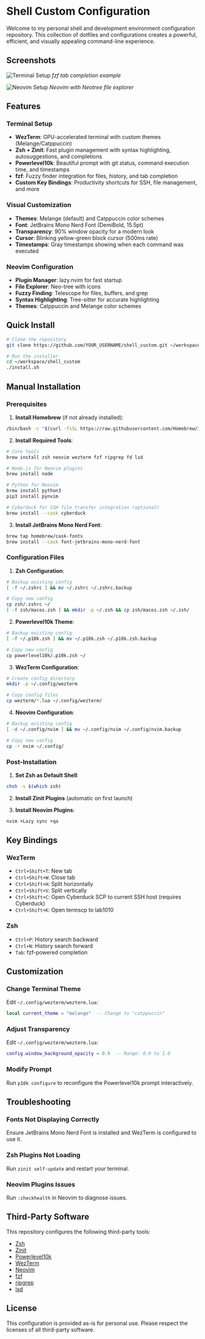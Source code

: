 # Shell Custom Configuration

Welcome to my personal shell and development environment configuration repository. This collection of dotfiles and configurations creates a powerful, efficient, and visually appealing command-line experience.

## Screenshots

![Terminal Setup](https://github.com/user-attachments/assets/5ebc5034-714c-447c-9459-eb3c0c160c62)
*fzf tab completion example*

![Neovim Setup](https://github.com/user-attachments/assets/cabed93b-fe19-4ba5-a372-0a5fbe3eba79)
*Neovim with Neotree file explorer*

## Features

### Terminal Setup
- **WezTerm**: GPU-accelerated terminal with custom themes (Melange/Catppuccin)
- **Zsh + Zinit**: Fast plugin management with syntax highlighting, autosuggestions, and completions
- **Powerlevel10k**: Beautiful prompt with git status, command execution time, and timestamps
- **fzf**: Fuzzy finder integration for files, history, and tab completion
- **Custom Key Bindings**: Productivity shortcuts for SSH, file management, and more

### Visual Customization
- **Themes**: Melange (default) and Catppuccin color schemes
- **Font**: JetBrains Mono Nerd Font (DemiBold, 15.5pt)
- **Transparency**: 90% window opacity for a modern look
- **Cursor**: Blinking yellow-green block cursor (500ms rate)
- **Timestamps**: Gray timestamps showing when each command was executed

### Neovim Configuration
- **Plugin Manager**: lazy.nvim for fast startup
- **File Explorer**: Neo-tree with icons
- **Fuzzy Finding**: Telescope for files, buffers, and grep
- **Syntax Highlighting**: Tree-sitter for accurate highlighting
- **Themes**: Catppuccin and Melange color schemes

## Quick Install

```bash
# Clone the repository
git clone https://github.com/YOUR_USERNAME/shell_custom.git ~/workspace/shell_custom

# Run the installer
cd ~/workspace/shell_custom
./install.sh
```

## Manual Installation

### Prerequisites

1. **Install Homebrew** (if not already installed):
```bash
/bin/bash -c "$(curl -fsSL https://raw.githubusercontent.com/Homebrew/install/HEAD/install.sh)"
```

2. **Install Required Tools**:
```bash
# Core tools
brew install zsh neovim wezterm fzf ripgrep fd lsd

# Node.js for Neovim plugins
brew install node

# Python for Neovim
brew install python3
pip3 install pynvim

# Cyberduck for SSH file transfer integration (optional)
brew install --cask cyberduck
```

3. **Install JetBrains Mono Nerd Font**:
```bash
brew tap homebrew/cask-fonts
brew install --cask font-jetbrains-mono-nerd-font
```

### Configuration Files

1. **Zsh Configuration**:
```bash
# Backup existing config
[ -f ~/.zshrc ] && mv ~/.zshrc ~/.zshrc.backup

# Copy new config
cp zsh/.zshrc ~/
[ -f zsh/macos.zsh ] && mkdir -p ~/.zsh && cp zsh/macos.zsh ~/.zsh/
```

2. **Powerlevel10k Theme**:
```bash
# Backup existing config
[ -f ~/.p10k.zsh ] && mv ~/.p10k.zsh ~/.p10k.zsh.backup

# Copy new config
cp powerlevel10k/.p10k.zsh ~/
```

3. **WezTerm Configuration**:
```bash
# Create config directory
mkdir -p ~/.config/wezterm

# Copy config files
cp wezterm/*.lua ~/.config/wezterm/
```

4. **Neovim Configuration**:
```bash
# Backup existing config
[ -d ~/.config/nvim ] && mv ~/.config/nvim ~/.config/nvim.backup

# Copy new config
cp -r nvim ~/.config/
```

### Post-Installation

1. **Set Zsh as Default Shell**:
```bash
chsh -s $(which zsh)
```

2. **Install Zinit Plugins** (automatic on first launch)

3. **Install Neovim Plugins**:
```bash
nvim +Lazy sync +qa
```

## Key Bindings

### WezTerm
- `Ctrl+Shift+T`: New tab
- `Ctrl+Shift+W`: Close tab
- `Ctrl+Shift+H`: Split horizontally
- `Ctrl+Shift+V`: Split vertically
- `Ctrl+Shift+C`: Open Cyberduck SCP to current SSH host (requires Cyberduck)
- `Ctrl+Shift+K`: Open termscp to lab1010

### Zsh
- `Ctrl+P`: History search backward
- `Ctrl+N`: History search forward
- `Tab`: fzf-powered completion

## Customization

### Change Terminal Theme
Edit `~/.config/wezterm/wezterm.lua`:
```lua
local current_theme = "melange"  -- Change to "catppuccin"
```

### Adjust Transparency
Edit `~/.config/wezterm/wezterm.lua`:
```lua
config.window_background_opacity = 0.9  -- Range: 0.0 to 1.0
```

### Modify Prompt
Run `p10k configure` to reconfigure the Powerlevel10k prompt interactively.

## Troubleshooting

### Fonts Not Displaying Correctly
Ensure JetBrains Mono Nerd Font is installed and WezTerm is configured to use it.

### Zsh Plugins Not Loading
Run `zinit self-update` and restart your terminal.

### Neovim Plugins Issues
Run `:checkhealth` in Neovim to diagnose issues.

## Third-Party Software

This repository configures the following third-party tools:

- [Zsh](https://www.zsh.org/)
- [Zinit](https://github.com/zdharma-continuum/zinit)
- [Powerlevel10k](https://github.com/romkatv/powerlevel10k)
- [WezTerm](https://wezfurlong.org/wezterm/)
- [Neovim](https://neovim.io/)
- [fzf](https://github.com/junegunn/fzf)
- [ripgrep](https://github.com/BurntSushi/ripgrep)
- [lsd](https://github.com/lsd-rs/lsd)

## License

This configuration is provided as-is for personal use. Please respect the licenses of all third-party software.